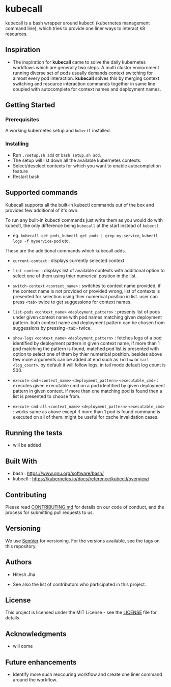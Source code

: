 # kubecall
kubecall is a bash wrapper around kubectl (kubernetes management command line), which tries to provide one liner ways to interact k8 resources.

## Inspiration
* The inspiration for **kubecall** came to solve the daily kubernetes workflows which are generally two steps. A multi clustor enviornment running diverse set of pods usually demands context switching for almost every pod interaction.
**kubecall** solves this by merging context switching and resource interaction commands together in same line coupled with autocomplete for context names and deployment names.

## Getting Started

### Prerequisites
A working kubernetes setup and `kubectl` installed.

### Installing
* Run `./setup.sh add` or `bash setup.sh add`.
* The setup will list down all the available kubernetes contexts.
* Select/deselect contexts for which you want to enable autocompletion feature
* Restart bash

## Supported commands
Kubecall supports all the built-in kubectl commands out of the box and provides few additional of it's own.

To run any built-in kubectl commands just write them as you would do with kubectl, the only difference being `kubecall` at the start instead of `kubectl`
* eg. `kubecall get pods`, `kubectl get pods | grep my-service`, `kubectl logs -f myservice-pod` etc.

These are the additional commands which kubecall adds.

* `current-context` : displays currently selected context

* `list-context` : displays list of available contexts with additional option to select one of them using thier numerical position in the list.

* `switch-context` `<context_name>`  : switches to context name provided, if the context name is not provided or provided wrong, list of contexts is presented for selection using thier numerical position in list. user can press `<tab>` twice to get suggessions for context names.

* `list-pods` `<context_name>` `<deployment_pattern>`  : presents list of pods under given context name with pod names matching given  deployment pattern. both context name and deployment pattern can be chosen from suggessions by pressing `<tab>` twice.

* `show-logs` `<context_name>` `<deployment_pattern>` : fetches logs of a pod identified by deployment pattern in given context name, if more than 1 pod matching the pattern is found, matched pod list is presented with option to select one of them by thier numerical position. besides above few more arguments can be added at end such as `follow` or `tail <log_count>`. by default it will follow logs, in tail mode default log count is 500.

* `execute-cmd` `<context_name>` `<deployment_pattern>` `<executable_cmd>` : executes given executable cmd on a pod identified by given deployment pattern in given context. if more than one matching pod is found then a list is presented to choose from.

* `execute-cmd-all` `<context_name>` `<deployment_pattern>` `<executable_cmd>` : works same as above except if more than 1 pod is found command is executed on all of them. might be useful for cache invalidation cases.

## Running the tests
* will be added

## Built With
* bash : https://www.gnu.org/software/bash/
* kubectl : https://kubernetes.io/docs/reference/kubectl/overview/

## Contributing
Please read <a href="https://github.com/jha-hitesh/kubecall/blob/master/CONTRIBUTING.md">CONTRIBUTING.md</a> for details on our code of conduct, and the process for submitting pull requests to us.

## Versioning
We use <a href="https://semver.org/">SemVer</a> for versioning. For the versions available, see the tags on this repository.

## Authors
* Hitesh Jha

* See also the list of contributors who participated in this project.

## License
This project is licensed under the MIT License - see the <a href="https://github.com/jha-hitesh/kubecall/blob/master/LICENSE">LICENSE</a> file for details

## Acknowledgments
* will come

## Future enhancements
* Identify more such reoccuring workflow and create one liner command around the workflow.
